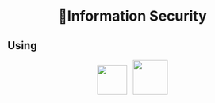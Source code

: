 <h1 align="center">🍷Information Security</h1>
<h2>Using</h2>
<div align="center">
  <img src="https://github.com/YeongGwang8239/YeongGwang8239/assets/94180449/1ab061ed-23b7-4720-b015-7c35d33560fe" width="60">
&nbsp;
  <img src="https://cdn.icon-icons.com/icons2/2415/PNG/512/c_original_logo_icon_146611.png" width="70">
</div>
  
